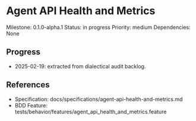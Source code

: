 # Agent API Health and Metrics
Milestone: 0.1.0-alpha.1
Status: in progress
Priority: medium
Dependencies: None

## Progress
- 2025-02-19: extracted from dialectical audit backlog.

## References
- Specification: docs/specifications/agent-api-health-and-metrics.md
- BDD Feature: tests/behavior/features/agent_api_health_and_metrics.feature
